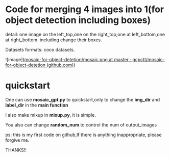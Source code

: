 # Code for merging 4 images into 1(for object detection including boxes)

detail: one image on the left_top,one on the right_top,one at left_bottom,one at right_bottom. including change their boxes.



Datasets formats: coco datasets.

![image]([mosaic-for-object-detetion/mosaic.png at master · gcpctt/mosaic-for-object-detetion (github.com)](https://github.com/gcpctt/mosaic-for-object-detetion/blob/master/mosaic.png))

# quickstart

One can use **mosaic_gpt.py** to quickstart,only to change the **img_dir** and **label_dir** in the **main function**

I also make mixup in **mixup.py**, it is simple.

You also can change **random_num** to control the num of output_images

ps: this is my first code on github,If there is anything inappropriate, please forgive me.



THANKS!!